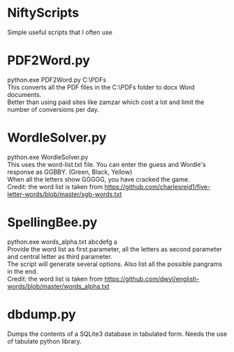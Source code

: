 # NiftyScripts
Simple useful scripts that I often use

PDF2Word.py
===========
python.exe PDF2Word.py C:\PDFs<br>
This converts all the PDF files in the C:\PDFs folder to docx Word documents. <br>
Better than using paid sites like zamzar which cost a lot and limit the number of conversions per day. 

WordleSolver.py
===============
python.exe WordleSolver.py <br>
This uses the word-list.txt file. You can enter the guess and Wordle's response as GGBBY. (Green, Black, Yellow)<br>
When all the letters show GGGGG, you have cracked the game.<br>
Credit: the word list is taken from https://github.com/charlesreid1/five-letter-words/blob/master/sgb-words.txt

SpellingBee.py
==============
python.exe words_alpha.txt abcdefg a<br>
Provide the word list as first parameter, all the letters as second parameter and central letter as third parameter.<br>
The script will generate several options. Also list all the possible pangrams in the end. <br>
Credit: the word list is taken from https://github.com/dwyl/english-words/blob/master/words_alpha.txt

dbdump.py
=========
Dumps the contents of a SQLite3 database in tabulated form. Needs the use of tabulate python library.

